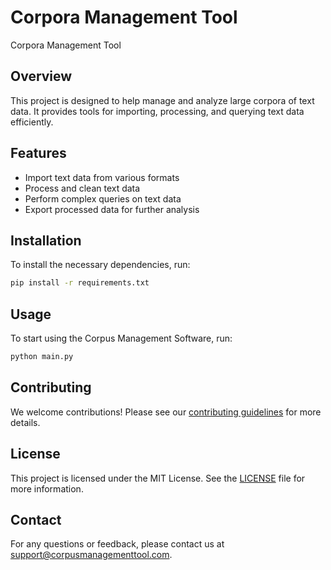 # Corpora Management Tool
 Corpora Management Tool
## Overview

This project is designed to help manage and analyze large corpora of text data. It provides tools for importing, processing, and querying text data efficiently.

## Features

- Import text data from various formats
- Process and clean text data
- Perform complex queries on text data
- Export processed data for further analysis

## Installation

To install the necessary dependencies, run:

```bash
pip install -r requirements.txt
```

## Usage

To start using the Corpus Management Software, run:

```bash
python main.py
```

## Contributing

We welcome contributions! Please see our [contributing guidelines](CONTRIBUTING.md) for more details.

## License

This project is licensed under the MIT License. See the [LICENSE](LICENSE) file for more information.

## Contact

For any questions or feedback, please contact us at support@corpusmanagementtool.com.